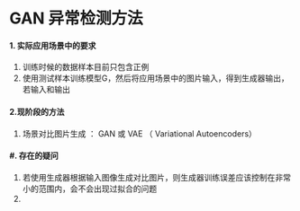 # GAN 异常检测方法

#### 1. 实际应用场景中的要求

1. 训练时候的数据样本目前只包含正例
2. 使用测试样本训练模型G，然后将应用场景中的图片输入，得到生成器输出，若输入和输出



#### 2.现阶段的方法

1. 场景对比图片生成 ： GAN  或 VAE （ Variational Autoencoders）

#### #. 存在的疑问

1. 若使用生成器根据输入图像生成对比图片，则生成器训练误差应该控制在非常小的范围内，会不会出现过拟合的问题
2. 



